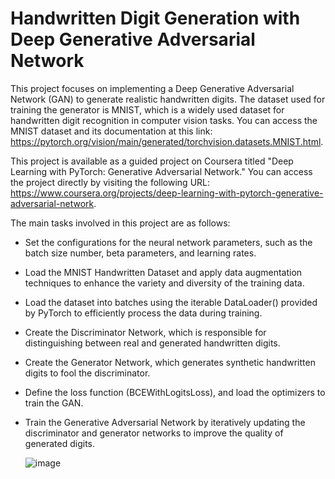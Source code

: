 # Handwritten Digit Generation with Deep Generative Adversarial Network
This project focuses on implementing a Deep Generative Adversarial Network (GAN) to generate realistic handwritten digits. The dataset used for training the generator is MNIST, which is a widely used dataset for handwritten digit recognition in computer vision tasks. You can access the MNIST dataset and its documentation at this link: https://pytorch.org/vision/main/generated/torchvision.datasets.MNIST.html.

This project is available as a guided project on Coursera titled "Deep Learning with PyTorch: Generative Adversarial Network." You can access the project directly by visiting the following URL: https://www.coursera.org/projects/deep-learning-with-pytorch-generative-adversarial-network.

The main tasks involved in this project are as follows:

- Set the configurations for the neural network parameters, such as the batch size number, beta parameters, and learning rates.
- Load the MNIST Handwritten Dataset and apply data augmentation techniques to enhance the variety and diversity of the training data.
- Load the dataset into batches using the iterable DataLoader() provided by PyTorch to efficiently process the data during training.
- Create the Discriminator Network, which is responsible for distinguishing between real and generated handwritten digits.
- Create the Generator Network, which generates synthetic handwritten digits to fool the discriminator.
- Define the loss function (BCEWithLogitsLoss), and load the optimizers to train the GAN.
- Train the Generative Adversarial Network by iteratively updating the discriminator and generator networks to improve the quality of generated digits.

  ![image](https://github.com/jose-zerna/Handwritten-Digit-Generation-with-Deep-Generative-Adversarial-Network/assets/92068963/d33c5607-6902-4181-bf82-4dabed68165b)
